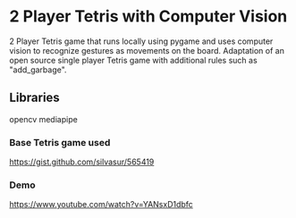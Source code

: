 # 2 Player Tetris with Computer Vision

2 Player Tetris game that runs locally using pygame and uses computer vision to recognize gestures as movements on the board. Adaptation of an open source single player Tetris game with additional rules such as "add_garbage".

## Libraries
opencv
mediapipe

### Base Tetris game used
https://gist.github.com/silvasur/565419 

### Demo
https://www.youtube.com/watch?v=YANsxD1dbfc
